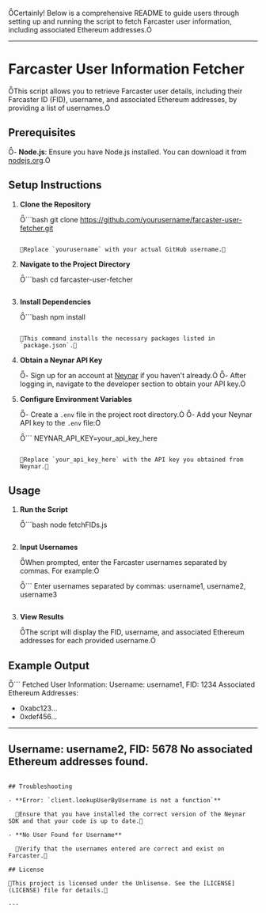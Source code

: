 Certainly! Below is a comprehensive README to guide users through setting up and running the script to fetch Farcaster user information, including associated Ethereum addresses.

---

# Farcaster User Information Fetcher

This script allows you to retrieve Farcaster user details, including their Farcaster ID (FID), username, and associated Ethereum addresses, by providing a list of usernames.

## Prerequisites

- **Node.js**: Ensure you have Node.js installed. You can download it from [nodejs.org](https://nodejs.org/).

## Setup Instructions

1. **Clone the Repository**

   ```bash
   git clone https://github.com/yourusername/farcaster-user-fetcher.git
   ```

   Replace `yourusername` with your actual GitHub username.

2. **Navigate to the Project Directory**

   ```bash
   cd farcaster-user-fetcher
   ```

3. **Install Dependencies**

   ```bash
   npm install
   ```

   This command installs the necessary packages listed in `package.json`.

4. **Obtain a Neynar API Key**

   - Sign up for an account at [Neynar](https://neynar.com/) if you haven't already.
   - After logging in, navigate to the developer section to obtain your API key.

5. **Configure Environment Variables**

   - Create a `.env` file in the project root directory.
   - Add your Neynar API key to the `.env` file:

     ```
     NEYNAR_API_KEY=your_api_key_here
     ```

     Replace `your_api_key_here` with the API key you obtained from Neynar.

## Usage

1. **Run the Script**

   ```bash
   node fetchFIDs.js
   ```

2. **Input Usernames**

   When prompted, enter the Farcaster usernames separated by commas. For example:

   ```
   Enter usernames separated by commas: username1, username2, username3
   ```

3. **View Results**

   The script will display the FID, username, and associated Ethereum addresses for each provided username.

## Example Output

```
Fetched User Information:
Username: username1, FID: 1234
Associated Ethereum Addresses:
- 0xabc123...
- 0xdef456...
---
Username: username2, FID: 5678
No associated Ethereum addresses found.
---
```

## Troubleshooting

- **Error: `client.lookupUserByUsername is not a function`**

  Ensure that you have installed the correct version of the Neynar SDK and that your code is up to date.

- **No User Found for Username**

  Verify that the usernames entered are correct and exist on Farcaster.

## License

This project is licensed under the Unlisense. See the [LICENSE](LICENSE) file for details.

---
